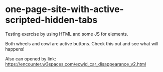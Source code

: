 # one-page-site-with-active-scripted-hidden-tabs

Testing exercise by using HTML and some JS for elements.

Both wheels and cowl are active buttons. Check this out and see what will happens!

Also can opened by link:
https://encounter.w3spaces.com/ecwid_car_disappearance_v2.html

